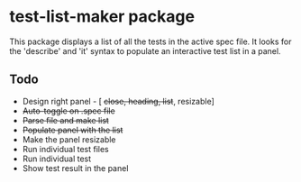 # test-list-maker package

This package displays a list of all the tests in the active spec file. It looks for the 'describe' and 'it' syntax to populate an interactive test list in a panel.

<!-- ![A screenshot of your package](https://f.cloud.github.com/assets/69169/2290250/c35d867a-a017-11e3-86be-cd7c5bf3ff9b.gif) -->

## Todo

- Design right panel - [ ~~close, heading, list~~, resizable]
- ~~Auto-toggle on .spec file~~
- ~~Parse file and make list~~
- ~~Populate panel with the list~~
- Make the panel resizable
- Run individual test files
- Run individual test
- Show test result in the panel
